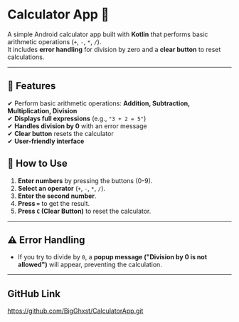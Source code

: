 # Calculator App 📱

A simple Android calculator app built with **Kotlin** that performs basic arithmetic operations (`+`, `-`, `*`, `/`).  
It includes **error handling** for division by zero and a **clear button** to reset calculations.

---

## 🚀 Features
✔ Perform basic arithmetic operations: **Addition, Subtraction, Multiplication, Division**  
✔ **Displays full expressions** (e.g., `"3 + 2 = 5"`)  
✔ **Handles division by 0** with an error message  
✔ **Clear button** resets the calculator  
✔ **User-friendly interface**  

## 📖 How to Use
1. **Enter numbers** by pressing the buttons (0-9).  
2. **Select an operator** (`+`, `-`, `*`, `/`).  
3. **Enter the second number**.  
4. **Press `=`** to get the result.  
5. **Press `C` (Clear Button)** to reset the calculator.  

---

## ⚠️ Error Handling
- If you try to divide by `0`, a **popup message ("Division by 0 is not allowed")** will appear, preventing the calculation.

---

## GitHub Link
https://github.com/BigGhxst/CalculatorApp.git
